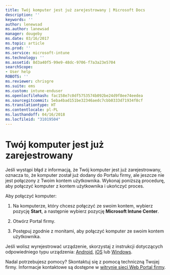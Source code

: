 ```yaml
---
title: Twój komputer jest już zarejestrowany | Microsoft Docs
description: ''
keywords: ''
author: lenewsad
ms.author: lanewsad
manager: dougeby
ms.date: 03/16/2017
ms.topic: article
ms.prod: ''
ms.service: microsoft-intune
ms.technology: ''
ms.assetid: 8d3a40f5-99e9-48dc-9706-f7a3a23e5704
searchScope:
- User help
ROBOTS: ''
ms.reviewer: chrisgre
ms.suite: ems
ms.custom: intune-enduser
ms.openlocfilehash: fac158e7c0df5753574b092be24d9f8ee74eedea
ms.sourcegitcommit: 5eba4bad151be32346aedc7cbb0333d71934f8cf
ms.translationtype: HT
ms.contentlocale: pl-PL
ms.lasthandoff: 04/16/2018
ms.locfileid: "31019504"
---
```

# <a name="your-computer-is-already-enrolled"></a>Twój komputer jest już zarejestrowany

Jeśli wystąpi błąd z informacją, że Twój komputer jest już zarejestrowany, oznacza to, że komputer został już dodany do Portalu firmy, ale jeszcze nie jest połączony z Twoim kontem użytkownika. Wykonaj poniższą procedurę, aby połączyć komputer z kontem użytkownika i ukończyć proces.  

Aby połączyć komputer:

1.  Na komputerze, który chcesz połączyć ze swoim kontem, wybierz pozycję **Start**, a następnie wybierz pozycję **Microsoft Intune Center**.

2.  Otwórz Portal firmy.

3.  Postępuj zgodnie z monitami, aby połączyć komputer ze swoim kontem użytkownika.

Jeśli wolisz wyrejestrować urządzenie, skorzystaj z instrukcji dotyczących odpowiedniego typu urządzenia: [Android](unenroll-your-device-from-intune-android.md), [iOS](unenroll-your-device-from-intune-ios.md) lub [Windows](unenroll-your-device-from-intune-windows.md).

Nadal potrzebujesz pomocy? Skontaktuj się z pomocą techniczną Twojej firmy. Informacje kontaktowe są dostępne w [witrynie sieci Web Portal firmy](https://portal.manage.microsoft.com#HelpDeskDialog).
